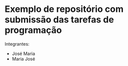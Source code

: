 # Exemplo de repositório com submissão das tarefas de programação
Integrantes: 
* José Maria
* Maria José
